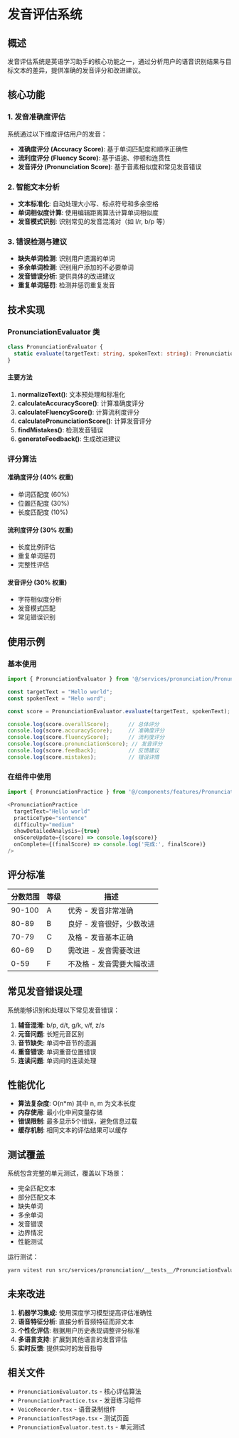 # 发音评估系统

## 概述

发音评估系统是英语学习助手的核心功能之一，通过分析用户的语音识别结果与目标文本的差异，提供准确的发音评分和改进建议。

## 核心功能

### 1. 发音准确度评估

系统通过以下维度评估用户的发音：

- **准确度评分 (Accuracy Score)**: 基于单词匹配度和顺序正确性
- **流利度评分 (Fluency Score)**: 基于语速、停顿和连贯性
- **发音评分 (Pronunciation Score)**: 基于音素相似度和常见发音错误

### 2. 智能文本分析

- **文本标准化**: 自动处理大小写、标点符号和多余空格
- **单词相似度计算**: 使用编辑距离算法计算单词相似度
- **发音模式识别**: 识别常见的发音混淆对（如 l/r, b/p 等）

### 3. 错误检测与建议

- **缺失单词检测**: 识别用户遗漏的单词
- **多余单词检测**: 识别用户添加的不必要单词
- **发音错误分析**: 提供具体的改进建议
- **重复单词惩罚**: 检测并惩罚重复发音

## 技术实现

### PronunciationEvaluator 类

```typescript
class PronunciationEvaluator {
  static evaluate(targetText: string, spokenText: string): PronunciationScore
}
```

#### 主要方法

1. **normalizeText()**: 文本预处理和标准化
2. **calculateAccuracyScore()**: 计算准确度评分
3. **calculateFluencyScore()**: 计算流利度评分
4. **calculatePronunciationScore()**: 计算发音评分
5. **findMistakes()**: 检测发音错误
6. **generateFeedback()**: 生成改进建议

### 评分算法

#### 准确度评分 (40% 权重)
- 单词匹配度 (60%)
- 位置匹配度 (30%)
- 长度匹配度 (10%)

#### 流利度评分 (30% 权重)
- 长度比例评估
- 重复单词惩罚
- 完整性评估

#### 发音评分 (30% 权重)
- 字符相似度分析
- 发音模式匹配
- 常见错误识别

## 使用示例

### 基本使用

```typescript
import { PronunciationEvaluator } from '@/services/pronunciation/PronunciationEvaluator';

const targetText = "Hello world";
const spokenText = "Helo word";

const score = PronunciationEvaluator.evaluate(targetText, spokenText);

console.log(score.overallScore);      // 总体评分
console.log(score.accuracyScore);     // 准确度评分
console.log(score.fluencyScore);      // 流利度评分
console.log(score.pronunciationScore); // 发音评分
console.log(score.feedback);          // 反馈建议
console.log(score.mistakes);          // 错误详情
```

### 在组件中使用

```typescript
import { PronunciationPractice } from '@/components/features/PronunciationPractice';

<PronunciationPractice
  targetText="Hello world"
  practiceType="sentence"
  difficulty="medium"
  showDetailedAnalysis={true}
  onScoreUpdate={(score) => console.log(score)}
  onComplete={(finalScore) => console.log('完成:', finalScore)}
/>
```

## 评分标准

| 分数范围 | 等级 | 描述 |
|---------|------|------|
| 90-100  | A    | 优秀 - 发音非常准确 |
| 80-89   | B    | 良好 - 发音很好，少数改进 |
| 70-79   | C    | 及格 - 发音基本正确 |
| 60-69   | D    | 需改进 - 发音需要改进 |
| 0-59    | F    | 不及格 - 发音需要大幅改进 |

## 常见发音错误处理

系统能够识别和处理以下常见发音错误：

1. **辅音混淆**: b/p, d/t, g/k, v/f, z/s
2. **元音问题**: 长短元音区别
3. **音节缺失**: 单词中音节的遗漏
4. **重音错误**: 单词重音位置错误
5. **连读问题**: 单词间的连读处理

## 性能优化

- **算法复杂度**: O(n*m) 其中 n, m 为文本长度
- **内存使用**: 最小化中间变量存储
- **错误限制**: 最多显示5个错误，避免信息过载
- **缓存机制**: 相同文本的评估结果可以缓存

## 测试覆盖

系统包含完整的单元测试，覆盖以下场景：

- 完全匹配文本
- 部分匹配文本
- 缺失单词
- 多余单词
- 发音错误
- 边界情况
- 性能测试

运行测试：
```bash
yarn vitest run src/services/pronunciation/__tests__/PronunciationEvaluator.test.ts
```

## 未来改进

1. **机器学习集成**: 使用深度学习模型提高评估准确性
2. **语音特征分析**: 直接分析音频特征而非文本
3. **个性化评估**: 根据用户历史表现调整评分标准
4. **多语言支持**: 扩展到其他语言的发音评估
5. **实时反馈**: 提供实时的发音指导

## 相关文件

- `PronunciationEvaluator.ts` - 核心评估算法
- `PronunciationPractice.tsx` - 发音练习组件
- `VoiceRecorder.tsx` - 语音录制组件
- `PronunciationTestPage.tsx` - 测试页面
- `PronunciationEvaluator.test.ts` - 单元测试